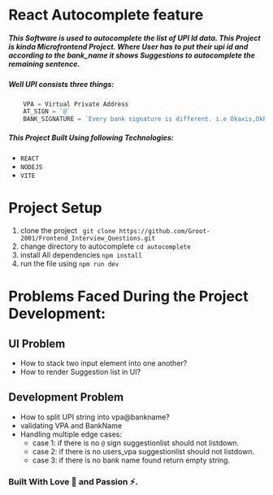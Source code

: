 # React Autocomplete feature

##### This Software is used to autocomplete the list of UPI Id data. This Project is kinda Microfrontend Project. Where User has to put their upi id and according to the bank_name it shows Suggestions to autocomplete the remaining sentence.

##### Well UPI consists three things:

```js
    VPA = Virtual Private Address
    AT_SIGN = `@`
    BANK_SIGNATURE = `Every bank signature is different. i.e Okaxis,Okhdfc like that.`

```

##### This Project Built Using following Technologies:

- `REACT`
- `NODEJS`
- `VITE`

# Project Setup

1. clone the project ` git clone https://github.com/Groot-2001/Frontend_Interview_Questions.git`
2. change directory to autocomplete `cd autocomplete `
3. install All dependencies `npm install `
4. run the file using `npm run dev`

# Problems Faced During the Project Development:

## UI Problem

- How to stack two input element into one another?
- How to render Suggestion list in UI?

## Development Problem

- How to split UPI string into vpa@bankname?
- validating VPA and BankName
- Handling multiple edge cases:
  - case 1: if there is no `@` sign suggestionlist should not listdown.
  - case 2: if there is no users_vpa suggestionlist should not listdown.
  - case 3: if there is no bank name found return empty string.

### Built With Love 💖 and Passion ⚡.
